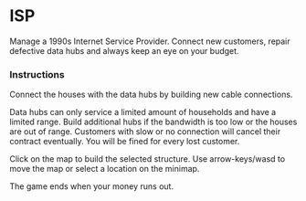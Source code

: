 # ISP

Manage a 1990s Internet Service Provider. Connect new customers, repair defective data hubs and always keep an eye on your budget.

### Instructions

Connect the houses with the data hubs by building new cable connections.

Data hubs can only service a limited amount of households and have a limited range. Build additional hubs if the bandwidth is too low or the houses are out of range. Customers with slow or no connection will cancel their contract eventually. You will be fined for every lost customer.

Click on the map to build the selected structure. Use arrow-keys/wasd to move the map or select a location on the minimap.

The game ends when your money runs out.
